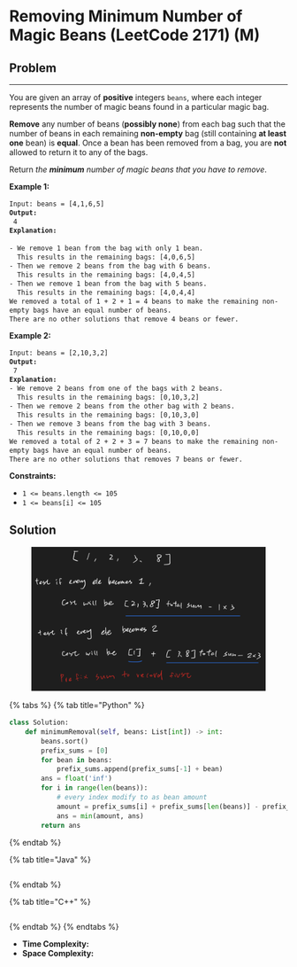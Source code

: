 # Removing Minimum Number of Magic Beans (LeetCode 2171) (M)

## Problem

****

You are given an array of **positive** integers `beans`, where each integer represents the number of magic beans found in a particular magic bag.

**Remove** any number of beans (**possibly none**) from each bag such that the number of beans in each remaining **non-empty** bag (still containing **at least one** bean) is **equal**. Once a bean has been removed from a bag, you are **not** allowed to return it to any of the bags.

Return _the **minimum** number of magic beans that you have to remove_.

&#x20;

**Example 1:**

<pre><code>Input: beans = [4,1,6,5]
<strong>Output:
</strong> 4
<strong>Explanation:
</strong> 
- We remove 1 bean from the bag with only 1 bean.
  This results in the remaining bags: [4,0,6,5]
- Then we remove 2 beans from the bag with 6 beans.
  This results in the remaining bags: [4,0,4,5]
- Then we remove 1 bean from the bag with 5 beans.
  This results in the remaining bags: [4,0,4,4]
We removed a total of 1 + 2 + 1 = 4 beans to make the remaining non-empty bags have an equal number of beans.
There are no other solutions that remove 4 beans or fewer.</code></pre>

**Example 2:**

<pre><code>Input: beans = [2,10,3,2]
<strong>Output:
</strong> 7
<strong>Explanation:
</strong>- We remove 2 beans from one of the bags with 2 beans.
  This results in the remaining bags: [0,10,3,2]
- Then we remove 2 beans from the other bag with 2 beans.
  This results in the remaining bags: [0,10,3,0]
- Then we remove 3 beans from the bag with 3 beans. 
  This results in the remaining bags: [0,10,0,0]
We removed a total of 2 + 2 + 3 = 7 beans to make the remaining non-empty bags have an equal number of beans.
There are no other solutions that removes 7 beans or fewer.</code></pre>

&#x20;

**Constraints:**

* `1 <= beans.length <= 105`
* `1 <= beans[i] <= 105`



## Solution&#x20;

<figure><img src="../../../.gitbook/assets/Screen Shot 2022-09-13 at 1.15.34 AM.png" alt=""><figcaption></figcaption></figure>

{% tabs %}
{% tab title="Python" %}
```python
class Solution:
    def minimumRemoval(self, beans: List[int]) -> int:
        beans.sort()
        prefix_sums = [0]
        for bean in beans:
            prefix_sums.append(prefix_sums[-1] + bean)
        ans = float('inf')
        for i in range(len(beans)):
            # every index modify to as bean amount
            amount = prefix_sums[i] + prefix_sums[len(beans)] - prefix_sums[i + 1] - beans[i] * (len(beans) - i - 1)
            ans = min(amount, ans)
        return ans
```
{% endtab %}

{% tab title="Java" %}
```java
```
{% endtab %}

{% tab title="C++" %}
```cpp
```
{% endtab %}
{% endtabs %}

* **Time Complexity:**
* **Space Complexity:**
